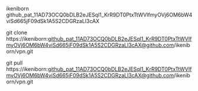 ikeniborn
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

git clone https://ikeniborn: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@github.com/ikeniborn/vpn.git

git pull https://ikeniborn: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@github.com/ikeniborn/vpn.git

